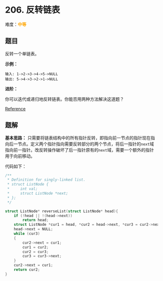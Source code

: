# 206. 反转链表

难度：<font color=orange>**中等**</font>

## 题目

反转一个单链表。

**示例：**
```
输入: 1->2->3->4->5->NULL
输出: 5->4->3->2->1->NULL
```
**进阶：**

你可以迭代或递归地反转链表。你能否用两种方法解决这道题？

[Reference](https://leetcode-cn.com/problems/reverse-linked-list/)

## 题解

**基本思路：** 只需要将链表结构中的所有指针反转，即指向前一节点的指针现在指向后一节点。定义两个指针指向需要反转部分的两个节点，将后一指针的`next`域指向前一指针。改反转操作破坏了后一指针原有的`next`域，需要一个额外的指针用于向前移动。

代码如下：

```c
/**
 * Definition for singly-linked list.
 * struct ListNode {
 *     int val;
 *     struct ListNode *next;
 * };
 */

struct ListNode* reverseList(struct ListNode* head){
    if (!head || !(head->next))
        return head;
    struct ListNode *cur1 = head, *cur2 = head->next, *cur3 = cur2->next;
    head->next = NULL;
    while (cur3)
    {
        cur2->next = cur1;
        cur1 = cur2;
        cur2 = cur3;
        cur3 = cur3->next;
    }
    cur2->next = cur1;
    return cur2;
}
```